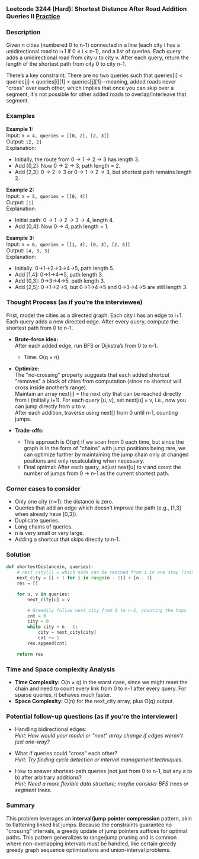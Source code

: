 ### Leetcode 3244 (Hard): Shortest Distance After Road Addition Queries II [Practice](https://leetcode.com/problems/shortest-distance-after-road-addition-queries-ii)

### Description  
Given n cities (numbered 0 to n-1) connected in a line (each city i has a unidirectional road to i+1 if 0 ≤ i < n-1), and a list of queries. Each query adds a unidirectional road from city u to city v. After each query, return the length of the shortest path from city 0 to city n-1.

There’s a key constraint: There are no two queries such that queries[i] < queries[j] < queries[i][1] < queries[j][1]—meaning, added roads never "cross" over each other, which implies that once you can skip over a segment, it's not possible for other added roads to overlap/interleave that segment.

### Examples  

**Example 1:**  
Input: `n = 4, queries = [[0, 2], [2, 3]]`  
Output: `[2, 2]`  
Explanation:  
- Initially, the route from 0 → 1 → 2 → 3 has length 3.
- Add [0,2]: Now 0 → 2 → 3, path length = 2.
- Add [2,3]: 0 → 2 → 3 or 0 → 1 → 2 → 3, but shortest path remains length 2.

**Example 2:**  
Input: `n = 5, queries = [[0, 4]]`  
Output: `[1]`  
Explanation:  
- Initial path: 0 → 1 → 2 → 3 → 4, length 4.
- Add [0,4]: Now 0 → 4, path length = 1.

**Example 3:**  
Input: `n = 6, queries = [[1, 4], [0, 3], [2, 5]]`  
Output: `[4, 3, 3]`  
Explanation:  
- Initially: 0→1→2→3→4→5, path length 5.
- Add [1,4]: 0→1→4→5, path length 3.
- Add [0,3]: 0→3→4→5, path length 3.
- Add [2,5]: 0→1→2→5, but 0→1→4→5 and 0→3→4→5 are still length 3.

### Thought Process (as if you’re the interviewee)  
First, model the cities as a directed graph: Each city i has an edge to i+1. Each query adds a new directed edge. After every query, compute the shortest path from 0 to n-1.

- **Brute-force idea:**  
  After each added edge, run BFS or Dijkstra’s from 0 to n-1.
  - Time: O(q × n)

- **Optimize:**  
  The "no-crossing" property suggests that each added shortcut "removes" a block of cities from computation (since no shortcut will cross inside another’s range).  
  Maintain an array next[i] = the next city that can be reached directly from i (initially i+1). For each query [u, v], set next[u] = v, i.e., now you can jump directly from u to v.  
  After each addition, traverse using next[] from 0 until n-1, counting jumps.

- **Trade-offs:**  
  - This approach is O(qn) if we scan from 0 each time, but since the graph is in the form of "chains" with jump positions being rare, we can optimize further by maintaining the jump chain only at changed positions and only recalculating when necessary.
  - Final optimal: After each query, adjust next[u] to v and count the number of jumps from 0 → n-1 as the current shortest path.

### Corner cases to consider  
- Only one city (n=1): the distance is zero.
- Queries that add an edge which doesn’t improve the path (e.g., [1,3] when already have [0,3]).
- Duplicate queries.
- Long chains of queries.
- n is very small or very large.
- Adding a shortcut that skips directly to n-1.

### Solution

```python
def shortestDistance(n, queries):
    # next_city[i] = which node can be reached from i in one step (initially i+1)
    next_city = [i + 1 for i in range(n - 1)] + [n - 1]
    res = []

    for u, v in queries:
        next_city[u] = v

        # Greedily follow next_city from 0 to n-1, counting the hops
        cnt = 0
        city = 0
        while city < n - 1:
            city = next_city[city]
            cnt += 1
        res.append(cnt)

    return res
```

### Time and Space complexity Analysis  

- **Time Complexity:** O(n × q) in the worst case, since we might reset the chain and need to count every link from 0 to n-1 after every query. For sparse queries, it behaves much faster.
- **Space Complexity:** O(n) for the next_city array, plus O(q) output.

### Potential follow-up questions (as if you’re the interviewer)  

- Handling bidirectional edges:  
  *Hint: How would your model or "next" array change if edges weren’t just one-way?*

- What if queries could "cross" each other?  
  *Hint: Try finding cycle detection or interval management techniques.*

- How to answer shortest-path queries (not just from 0 to n-1, but any a to b) after arbitrary additions?  
  *Hint: Need a more flexible data structure; maybe consider BFS trees or segment trees.*

### Summary
This problem leverages an **interval/jump pointer compression** pattern, akin to flattening linked list jumps. Because the constraints guarantee no "crossing" intervals, a greedy update of jump pointers suffices for optimal paths. This pattern generalizes to range/jump pruning and is common where non-overlapping intervals must be handled, like certain greedy greedy graph sequence optimizations and union-interval problems.